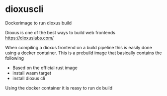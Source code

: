 # dioxuscli
Dockerimage to run dioxus build

Dioxus is one of the best ways to build web frontends https://dioxuslabs.com/

When compiling a dioxus frontend on a build pipeline this is easily done using a docker container.
This is a prebuild image that basically contains the following

- Based on the official rust image
- install wasm target
- install dioxus cli

Using the docker container it is reasy to run dx build

